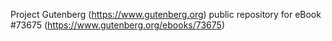 Project Gutenberg (https://www.gutenberg.org) public repository for eBook #73675 (https://www.gutenberg.org/ebooks/73675)
